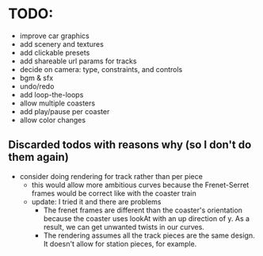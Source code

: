 # TODO:
  - improve car graphics
  - add scenery and textures
  - add clickable presets
  - add shareable url params for tracks
  - decide on camera: type, constraints, and controls
  - bgm & sfx
  - undo/redo
  - add loop-the-loops
  - allow multiple coasters
  - add play/pause per coaster
  - allow color changes










## Discarded todos with reasons why (so I don't do them again)

  - consider doing rendering for track rather than per piece
    - this would allow more ambitious curves because the Frenet-Serret frames would be correct like with the coaster train
    - update: I tried it and there are problems
      - The frenet frames are different than the coaster's orientation because the coaster uses lookAt with an up direction of y. As a result, we can get unwanted twists in our curves.
      - The rendering assumes all the track pieces are the same design. It doesn't allow for station pieces, for example.
